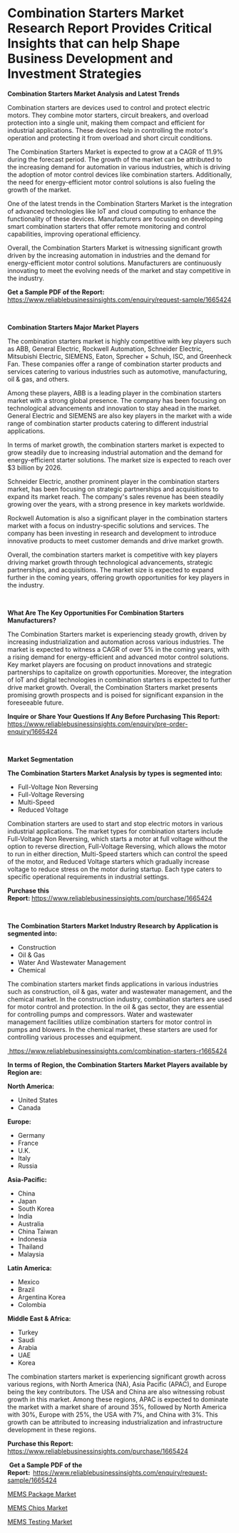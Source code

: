 <p><h1>Combination Starters Market Research Report Provides Critical Insights that can help Shape Business Development and Investment Strategies</h1></p><p><strong>Combination Starters Market Analysis and Latest Trends</strong></p>
<p><p>Combination starters are devices used to control and protect electric motors. They combine motor starters, circuit breakers, and overload protection into a single unit, making them compact and efficient for industrial applications. These devices help in controlling the motor's operation and protecting it from overload and short circuit conditions.</p><p>The Combination Starters Market is expected to grow at a CAGR of 11.9% during the forecast period. The growth of the market can be attributed to the increasing demand for automation in various industries, which is driving the adoption of motor control devices like combination starters. Additionally, the need for energy-efficient motor control solutions is also fueling the growth of the market.</p><p>One of the latest trends in the Combination Starters Market is the integration of advanced technologies like IoT and cloud computing to enhance the functionality of these devices. Manufacturers are focusing on developing smart combination starters that offer remote monitoring and control capabilities, improving operational efficiency.</p><p>Overall, the Combination Starters Market is witnessing significant growth driven by the increasing automation in industries and the demand for energy-efficient motor control solutions. Manufacturers are continuously innovating to meet the evolving needs of the market and stay competitive in the industry.</p></p>
<p><strong>Get a Sample PDF of the Report:&nbsp;</strong> <a href="https://www.reliablebusinessinsights.com/enquiry/request-sample/1665424">https://www.reliablebusinessinsights.com/enquiry/request-sample/1665424</a></p>
<p>&nbsp;</p>
<p><strong>Combination Starters Major Market Players</strong></p>
<p><p>The combination starters market is highly competitive with key players such as ABB, General Electric, Rockwell Automation, Schneider Electric, Mitsubishi Electric, SIEMENS, Eaton, Sprecher + Schuh, ISC, and Greenheck Fan. These companies offer a range of combination starter products and services catering to various industries such as automotive, manufacturing, oil & gas, and others.</p><p>Among these players, ABB is a leading player in the combination starters market with a strong global presence. The company has been focusing on technological advancements and innovation to stay ahead in the market. General Electric and SIEMENS are also key players in the market with a wide range of combination starter products catering to different industrial applications.</p><p>In terms of market growth, the combination starters market is expected to grow steadily due to increasing industrial automation and the demand for energy-efficient starter solutions. The market size is expected to reach over $3 billion by 2026.</p><p>Schneider Electric, another prominent player in the combination starters market, has been focusing on strategic partnerships and acquisitions to expand its market reach. The company's sales revenue has been steadily growing over the years, with a strong presence in key markets worldwide.</p><p>Rockwell Automation is also a significant player in the combination starters market with a focus on industry-specific solutions and services. The company has been investing in research and development to introduce innovative products to meet customer demands and drive market growth.</p><p>Overall, the combination starters market is competitive with key players driving market growth through technological advancements, strategic partnerships, and acquisitions. The market size is expected to expand further in the coming years, offering growth opportunities for key players in the industry.</p></p>
<p>&nbsp;</p>
<p><strong>What Are The Key Opportunities For Combination Starters Manufacturers?</strong></p>
<p><p>The Combination Starters market is experiencing steady growth, driven by increasing industrialization and automation across various industries. The market is expected to witness a CAGR of over 5% in the coming years, with a rising demand for energy-efficient and advanced motor control solutions. Key market players are focusing on product innovations and strategic partnerships to capitalize on growth opportunities. Moreover, the integration of IoT and digital technologies in combination starters is expected to further drive market growth. Overall, the Combination Starters market presents promising growth prospects and is poised for significant expansion in the foreseeable future.</p></p>
<p><strong>Inquire or Share Your Questions If Any Before Purchasing This Report:</strong> <a href="https://www.reliablebusinessinsights.com/enquiry/pre-order-enquiry/1665424">https://www.reliablebusinessinsights.com/enquiry/pre-order-enquiry/1665424</a></p>
<p>&nbsp;</p>
<p><strong>Market Segmentation</strong></p>
<p><strong>The Combination Starters Market Analysis by types is segmented into:</strong></p>
<p><ul><li>Full-Voltage Non Reversing</li><li>Full-Voltage Reversing</li><li>Multi-Speed</li><li>Reduced Voltage</li></ul></p>
<p><p>Combination starters are used to start and stop electric motors in various industrial applications. The market types for combination starters include Full-Voltage Non Reversing, which starts a motor at full voltage without the option to reverse direction, Full-Voltage Reversing, which allows the motor to run in either direction, Multi-Speed starters which can control the speed of the motor, and Reduced Voltage starters which gradually increase voltage to reduce stress on the motor during startup. Each type caters to specific operational requirements in industrial settings.</p></p>
<p><strong>Purchase this Report:&nbsp;</strong><a href="https://www.reliablebusinessinsights.com/purchase/1665424">https://www.reliablebusinessinsights.com/purchase/1665424</a></p>
<p>&nbsp;</p>
<p><strong>The Combination Starters Market Industry Research by Application is segmented into:</strong></p>
<p><ul><li>Construction</li><li>Oil & Gas</li><li>Water And Wastewater Management</li><li>Chemical</li></ul></p>
<p><p>The combination starters market finds applications in various industries such as construction, oil & gas, water and wastewater management, and the chemical market. In the construction industry, combination starters are used for motor control and protection. In the oil & gas sector, they are essential for controlling pumps and compressors. Water and wastewater management facilities utilize combination starters for motor control in pumps and blowers. In the chemical market, these starters are used for controlling various processes and equipment.</p></p>
<p><a href="https://www.reliablebusinessinsights.com/combination-starters-r1665424">&nbsp;https://www.reliablebusinessinsights.com/combination-starters-r1665424</a></p>
<p><strong>In terms of Region, the Combination Starters Market Players available by Region are:</strong></p>
<p>
    <p> <strong> North America: </strong>
        <ul>
            <li>United States</li>
            <li>Canada</li>
        </ul>
        </p> 
    <p> <strong> Europe: </strong>
        <ul>
            <li>Germany</li>
            <li>France</li>
            <li>U.K.</li>
            <li>Italy</li>
            <li>Russia</li>
        </ul>
        </p> 
    <p> <strong> Asia-Pacific: </strong>
        <ul>
            <li>China</li>
            <li>Japan</li>
            <li>South Korea</li>
            <li>India</li>
            <li>Australia</li>
            <li>China Taiwan</li>
            <li>Indonesia</li>
            <li>Thailand</li>
            <li>Malaysia</li>
        </ul>
        </p> 
    <p> <strong> Latin America: </strong>
        <ul>
            <li>Mexico</li>
            <li>Brazil</li>
            <li>Argentina Korea</li>
            <li>Colombia</li>
        </ul>
        </p> 
    <p> <strong> Middle East & Africa: </strong>
        <ul>
            <li>Turkey</li>
            <li>Saudi</li>
            <li>Arabia</li>
            <li>UAE</li>
            <li>Korea</li>
        </ul>
    </p>
    </p>
<p><p>The combination starters market is experiencing significant growth across various regions, with North America (NA), Asia Pacific (APAC), and Europe being the key contributors. The USA and China are also witnessing robust growth in this market. Among these regions, APAC is expected to dominate the market with a market share of around 35%, followed by North America with 30%, Europe with 25%, the USA with 7%, and China with 3%. This growth can be attributed to increasing industrialization and infrastructure development in these regions.</p></p>
<p><strong>Purchase this Report: </strong><a href="https://www.reliablebusinessinsights.com/purchase/1665424">https://www.reliablebusinessinsights.com/purchase/1665424</a></p>
<p>&nbsp;<strong>Get a Sample PDF of the Report:&nbsp;&nbsp;</strong><a href="https://www.reliablebusinessinsights.com/enquiry/request-sample/1665424">https://www.reliablebusinessinsights.com/enquiry/request-sample/1665424</a></p>
<p><strong></strong></p>
<p><p><a href="https://github.com/ochgvvcj16/Market-Research-Report-List-1/blob/main/mems-package-market.md">MEMS Package Market</a></p><p><a href="https://github.com/JosephMorgnlvXXff/Market-Research-Report-List-1/blob/main/mems-chips-market.md">MEMS Chips Market</a></p><p><a href="https://github.com/ValentineMike02/Market-Research-Report-List-1/blob/main/mems-testing-market.md">MEMS Testing Market</a></p></p>